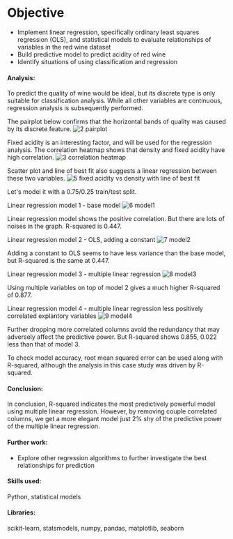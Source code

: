 # Objective
- Implement linear regression, specifically ordinary least squares regression (OLS), and statistical models to evaluate relationships of variables in the red wine dataset
- Build predictive model to predict acidity of red wine
- Identify situations of using classification and regression

#### Analysis:
To predict the quality of wine would be ideal, but its discrete type is only suitable for classification analysis.
While all other variables are continuous, regression analysis is subsequently performed.

The pairplot below confirms that the horizontal bands of quality was caused by its discrete feature.
![2 pairplot](https://user-images.githubusercontent.com/36130927/120146263-cf3aaa80-c1b2-11eb-8ca4-7bbe41883a3a.png)


Fixed acidity is an interesting factor, and will be used for the regression analysis.
The correlation heatmap shows that density and fixed acidity have high correlation.
![3 correlation heatmap](https://user-images.githubusercontent.com/36130927/120146289-dd88c680-c1b2-11eb-9c70-709e6997b033.png)


Scatter plot and line of best fit also suggests a linear regression between these two variables.
![5 fixed acidity vs density with line of best fit](https://user-images.githubusercontent.com/36130927/120146310-e4173e00-c1b2-11eb-8948-eb44399caf49.png)



Let's model it with a 0.75/0.25 train/test split.


Linear regression model 1 - base model
![6 model1](https://user-images.githubusercontent.com/36130927/120146325-e9748880-c1b2-11eb-8d4a-4af9bba3613c.png)

Linear regression model shows the positive correlation. But there are lots of noises in the graph. R-squared is 0.447.


Linear regression model 2 - OLS, adding a constant
![7 model2](https://user-images.githubusercontent.com/36130927/120146354-f2655a00-c1b2-11eb-97a2-18e944ce23a1.png)

Adding a constant to OLS seems to have less variance than the base model, but R-squared is the same at 0.447.


Linear regression model 3 - multiple linear regression
![8 model3](https://user-images.githubusercontent.com/36130927/120146382-fb562b80-c1b2-11eb-84ef-76895e81eff2.png)

Using multiple variables on top of model 2 gives a much higher R-squared of 0.877.


Linear regression model 4 - multiple linear regression less positively correlated explantory variables
![9 model4](https://user-images.githubusercontent.com/36130927/120146655-6869c100-c1b3-11eb-948e-fc21c551e3f4.png)

Further dropping more correlated columns avoid the redundancy that may adversely affect the predictive power.
But R-squared shows 0.855, 0.022 less than that of model 3.


To check model accuracy, root mean squared error can be used along with R-squared, although the analysis in this case study was driven by R-squared.


#### Conclusion:
In conclusion, R-squared indicates the most predictively powerful model using multiple linear regression.
However, by removing couple correlated columns, we get a more elegant model just 2% shy of the predictive power of the multiple linear regression.


#### Further work:
- Explore other regression algorithms to further investigate the best relationships for prediction


#### Skills used:
Python, statistical models


#### Libraries:
scikit-learn, statsmodels, numpy, pandas, matplotlib, seaborn
